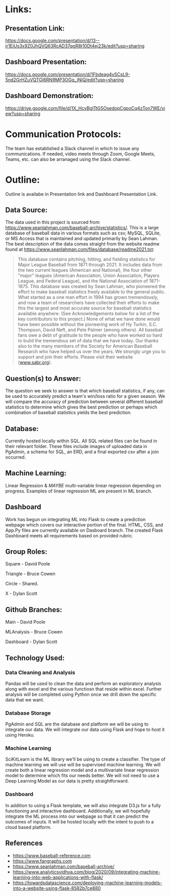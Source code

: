 # Links: 

## Presentation Link:
https://docs.google.com/presentation/d/13--jr1EjUs3x9Z0JhQVQ63RcAD37qgR8t10Dt4ej23k/edit?usp=sharing

## Dashboard Presentation:
https://docs.google.com/presentation/d/1Fbdeag4vSCsL9-5nd2GrHZuVQTGI6RN9MP3OGq_jNjQ/edit?usp=sharing

## Dashboard Demonstration:
https://drive.google.com/file/d/1X_HcvBglTtG5OsedopCgpoCq4zTon7WE/view?usp=sharing

# Communication Protocols:
The team has established a Slack channel in which to issue any communications.  If needed, video meets through Zoom, Google Meets, Teams, etc. can also be arranaged using the Slack channel.

# Outline:
Outline is availabe in Presentation link and Dashboard Presentation Link.

## Data Source:
The data used in this project is sourced from https://www.seanlahman.com/baseball-archive/statistics/. This is a large database of baseball data in various formats such as csv, MySQL, SQLite, or MS Access that is maintained and updated primarily by Sean Lahman. The best description of the data comes straight from the website readme found at https://www.seanlahman.com/files/database/readme2021.txt:
>This database contains pitching, hitting, and fielding statistics for Major League Baseball from 1871 through 2021. It includes data from the two current leagues (American and National), the four other "major" leagues (American Association, Union Association, Players League, and Federal League), and the National Association of 1871-1875.
>This database was created by Sean Lahman, who pioneered the effort to make baseball statistics freely available to the general public. What started as a one man effort in 1994 has grown tremendously, and now a team of researchers have collected their efforts to make this the largest and most accurate source for baseball statistics available anywhere. (See Acknowledgements below for a list of the key contributors to this project.)
>None of what we have done would have been possible without the pioneering work of Hy Turkin, S.C. Thompson, David Neft, and Pete Palmer (among others). All baseball fans owe a debt of gratitude to the people who have worked so hard to build the tremendous set of data that we have today. Our thanks also to the many members of the Society for American Baseball Research who have helped us over the years. We strongly urge you to support and join their efforts. Please visit their website (www.sabr.org).

## Question(s) to Answer:
The question we seek to answer is that which baseball statistics, if any, can be used to accurately predict a team's win/loss ratio for a given season. We will compare the accuracy of prediction between several different baseball statistics to determine which gives the best prediction or perhaps which combination of baseball statistics yields the best prediction.

## Database: 
Currently hosted locally within SQL. All SQL related files can be found in their relevant folder. These files include images of uploaded data in PgAdmin, a schema for SQL, an ERD, and a final exported csv after a join occurred. 

## Machine Learning:
Linear Regression & *MAYBE* multi-variable linear regression depending on progress. Examples of linear regression ML are present in ML branch. 

## Dashboard
Work has begun on integrating ML into Flask to create a prediction webpage which covers our interactive portion of the final. HTML, CSS, and App.Py files are currently available on Dasboard branch. The created Flask Dashboard meets all requirements based on provided rubric. 

## Group Roles:
Square - David Poole

Triangle - Bruce Cowen

Circle - Shared.

X - Dylan Scott

## Github Branches:
Main - David Poole

MLAnalysis - Bruce Cowen

Dashboard - Dylan Scott

## Technology Used:
### Data Cleaning and Analysis
Pandas will be used to clean the data and perform an exploratory analysis along with excel and the various functiosn that reside within excel. Further analysis will be completed using Python once we drill down the specific data that we want.

### Database Storage
PgAdmin and SQL are the database and platform we will be using to integrate our data. We will integrate our data using Flask and hope to host it using Heroku.

### Machine Learning
SciKitLearn is the ML library we'll be using to create a classifier. The type of machine learning we will use will be supervised machine learning. We will create both a linear regression model and a multivariate linear regression model to determine which fits our needs better. We will not need to use a Deep Learning Model as our data is pretty straightforward.

### Dashboard
In addition to using a Flask template, we will also integrate D3.js for a fully functioning and interactive dashboard. Additionally, we will hopefully integrate the ML process into our webpage so that it can predict the outcomes of inputs. It will be hosted locally with the intent to push to a cloud based platform. 

## References
- https://www.baseball-reference.com
- https://www.fangraphs.com
- https://www.seanlahman.com/baseball-archive/
- https://www.analyticsvidhya.com/blog/2020/09/integrating-machine-learning-into-web-applications-with-flask/
- https://towardsdatascience.com/deploying-machine-learning-models-into-a-website-using-flask-8582b7ce880

